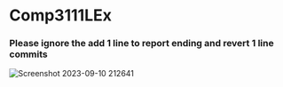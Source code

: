 # Comp3111LEx
### Please ignore the add 1 line to report ending and revert 1 line commits ###

![Screenshot 2023-09-10 212641](https://github.com/hoyinMok/Comp3111LEx/assets/144521708/8f3d075f-397e-4a26-a7d6-70889fb20895)
